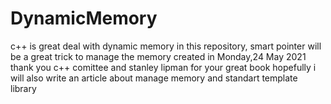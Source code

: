 # DynamicMemory
c++ is great deal with dynamic memory 
in this repository, smart pointer will be a great trick to manage the memory
created in Monday,24 May 2021
thank you c++ comittee and stanley lipman for your great  book 
hopefully i will also write an article about manage memory and standart template library
